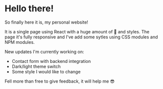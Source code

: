 <h1>Hello there!</h1>

So finally here it is, my personal website!

It is a single page using React with a huge amount of <span>💚</span> and styles.
The page it's fully responsive and I've add some sytles using CSS modules and NPM modules. 


New updates I'm currently working on:
<ul>
<li> Contact form with backend integration </li>
<li> Dark/light theme switch </li>
<li> Some style I would like to change </li>
</ul>

Fell more than free to give feedback, it will help me <span>😎</span>
